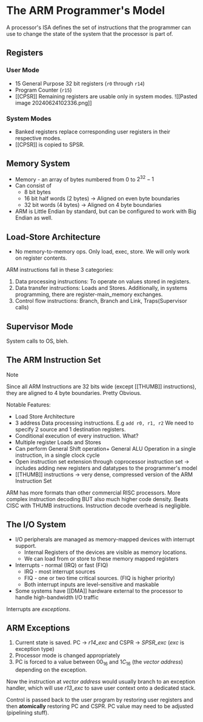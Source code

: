 # The ARM Programmer's Model
A processor's ISA defines the set of instructions that the programmer can use to change the state of the system that the processor is part of.

## Registers
### User Mode
- 15 General Purpose 32 bit registers (`r0` through `r14`)
- Program Counter (`r15`)
- [[CPSR]]
Remaining registers are usable only in system modes.
![[Pasted image 20240624102336.png]]

### System Modes
- Banked registers replace corresponding user registers in their respective modes.
- [[CPSR]] is copied to SPSR.
## Memory System 
- Memory - an array of bytes numbered from 0 to $2^{32} - 1$ 
- Can consist of 
	- 8 bit bytes
	- 16 bit half words (2 bytes) -> Aligned on even byte boundaries
	- 32 bit words (4 bytes) -> Aligned on 4 byte boundaries
- ARM is Little Endian by standard, but can be configured to work with Big Endian as well.

## Load-Store Architecture
- No memory-to-memory ops. Only load, exec, store. We will only work on register contents.

ARM instructions fall in these 3 categories:
1. Data processing instructions: To operate on values stored in registers.
2. Data transfer instructions: Loads and Stores. Additionally, in systems programming, there are register-main_memory exchanges.
3. Control flow instructions: Branch, Branch and Link, Traps(Supervisor calls)

## Supervisor Mode
System calls to OS, bleh.

## The ARM Instruction Set

>[!note]
>Since all ARM Instructions are 32 bits wide (except [[THUMB]] instructions), they are aligned to 4 byte boundaries. Pretty Obvious.


Notable Features:
- Load Store Architecture
- 3 address Data processing instructions. E.g `add r0, r1, r2` We need to specify 2 source and 1 destination registers.
- Conditional execution of every instruction. What?
- Multiple register Loads and Stores
- Can perform General Shift operation+ General ALU Operation in a single instruction, in a single clock cycle
- Open instruction set extension through coprocessor instruction set -> includes adding new registers and datatypes to the programmer's model
- [[THUMB]] instructions -> very dense, compressed version of the ARM Instruction Set

ARM has more formats than other commercial RISC processors. 
More complex instruction decoding BUT also much higher code density. Beats CISC with THUMB instructions. Instruction decode overhead is negligible.

## The I/O System
- I/O peripherals are managed as memory-mapped devices with interrupt support.
	- Internal Registers of the devices are visible as memory locations.
	- We can load from or store to these memory mapped registers
- Interrupts - normal (IRQ) or fast (FIQ)
	- IRQ - most interrupt sources
	- FIQ - one or two time critical sources. (FIQ is higher priority)
	- Both interrupt inputs are level-sensitive and maskable
- Some systems have [[DMA]] hardware external to the processor to handle high-bandwidth I/O traffic

Interrupts are *exceptions*.

## ARM Exceptions
1. Current state is saved. PC -> *r14_exc* and CSPR -> *SPSR_exc* (*exc* is exception type)
2. Processor mode is changed appropriately
3. PC is forced to a value between $00_{16}$ and $1C_{16}$  (the *vector address*) depending on the exception.

Now the instruction at *vector address* would usually branch to an exception handler, which will use *r13_exc* to save user context onto a dedicated stack.

Control is passed back to the user program by restoring user registers and then **atomically** restoring PC and CSPR. PC value may need to be adjusted (pipelining stuff).

